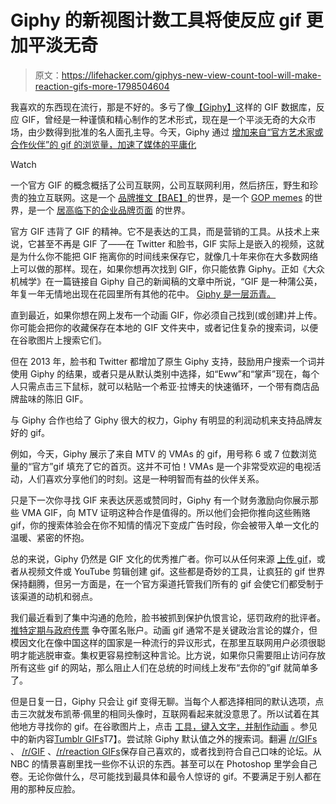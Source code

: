 # Giphy 的新视图计数工具将使反应 gif 更加平淡无奇

> 原文：<https://lifehacker.com/giphys-new-view-count-tool-will-make-reaction-gifs-more-1798504604>

我喜欢的东西现在流行，那是不好的。多亏了像[【Giphy】](https://giphy.com/)这样的 GIF 数据库，反应 GIF，曾经是一种谨慎和精心制作的艺术形式，现在是一个平淡无奇的大众市场，由少数得到批准的名人面孔主导。今天，Giphy 通过 [增加来自“官方艺术家或合作伙伴”的 gif 的浏览量，加速了媒体的平庸化](https://medium.com/@giphy/introducing-gif-view-counts-e3ec1899e7bd)

Watch

一个官方 GIF 的概念概括了公司互联网，公司互联网利用，然后挤压，野生和珍贵的独立互联网。这是一个 [品牌推文【BAE】](https://twitter.com/brandssayingbae)的世界，是一个 [GOP memes](http://mashable.com/2017/06/07/gop-meme-fail/) 的世界，是一个 [居高临下的企业品牌页面](https://www.facebook.com/corporatebollocks/) 的世界。

官方 GIF 违背了 GIF 的精神。它不是表达的工具，而是营销的工具。从技术上来说，它甚至不再是 GIF 了——在 Twitter 和脸书，GIF 实际上是嵌入的视频，这就是为什么你不能把 GIF 拖离你的时间线来保存它，就像几十年来你在大多数网络上可以做的那样。现在，如果你想再次找到 GIF，你只能依靠 Giphy。正如《大众机械学》在一篇链接自 Giphy 自己的新闻稿的文章中所说，“GIF 是一种蒲公英，年复一年无情地出现在花园里所有其他的花中。 [Giphy 是一层沥青。](http://www.popularmechanics.com/technology/a21457/the-gif-is-dead-long-live-the-gif/)

直到最近，如果你想在网上发布一个动画 GIF，你必须自己找到(或创建)并上传。你可能会把你的收藏保存在本地的 GIF 文件夹中，或者记住复杂的搜索词，以便在谷歌图片上搜索它们。

但在 2013 年，脸书和 Twitter 都增加了原生 Giphy 支持，鼓励用户搜索一个词并使用 Giphy 的结果，或者只是从默认类别中选择，如“Eww”和“掌声”现在，每个人只需点击三下鼠标，就可以粘贴一个希亚·拉博夫的快速循环，一个带有商店品牌盐味的陈旧 GIF。

与 Giphy 合作也给了 Giphy 很大的权力，Giphy 有明显的利润动机来支持品牌友好的 gif。

例如，今天，Giphy 展示了来自 MTV 的 VMAs 的 gif，用号称 6 或 7 位数浏览量的“官方”gif 填充了它的首页。这并不可怕！VMAs 是一个非常受欢迎的电视活动，人们喜欢分享他们的时刻。这是一种明智而有益的伙伴关系。

只是下一次你寻找 GIF 来表达厌恶或赞同时，Giphy 有一个财务激励向你展示那些 VMA GIF，向 MTV 证明这种合作是值得的。所以他们会把你推向这些贿赂 gif，你的搜索体验会在你不知情的情况下变成广告时段，你会被带入单一文化的温暖、紧密的怀抱。

总的来说，Giphy 仍然是 GIF 文化的优秀推广者。你可以从任何来源 [上传 gif](https://giphy.com/create/gifmaker)，或者从视频文件或 YouTube 剪辑创建 gif。这些都是奇妙的工具，让疯狂的 gif 世界保持翻腾，但另一方面是，在一个官方渠道托管我们所有的 gif 会使它们都受制于该渠道的动机和弱点。

我们最近看到了集中沟通的危险，脸书被抓到保护仇恨言论，惩罚政府的批评者。 [推特定期与政府传票](http://www.npr.org/sections/thetwo-way/2017/04/06/522914335/twitter-sues-homeland-security-to-protect-anonymity-of-alt-immigration-account) 争夺匿名账户。动画 gif 通常不是关键政治言论的媒介，但模因文化在像中国这样的国家是一种流行的异议形式，在那里互联网用户必须很聪明才能逃脱审查。集权更容易控制这种言论。比方说，如果你只需要阻止访问存放所有这些 gif 的网站，那么阻止人们在总统的时间线上发布“去你的”gif 就简单多了。

但是日复一日，Giphy 只会让 gif 变得无聊。当每个人都选择相同的默认选项，点击三次就发布凯蒂·佩里的相同头像时，互联网看起来就没意思了。所以试着在其他地方寻找你的 gif。在谷歌图片上，点击 [工具，键入文字，并制作动画](https://www.google.com/search?tbs=itp%3Aanimated&tbm=isch&sa=1&q=happy+dog) 。参见中的新内容[Tumblr GIFs](https://www.tumblr.com/explore/gifs)T7】。尝试除 Giphy 默认值之外的搜索词。翻遍 [/r/GIFs](https://www.reddit.com/r/gifs/) 、 [/r/GIF](https://www.reddit.com/r/gif/) 、[/r/reaction GIFs](https://www.reddit.com/r/reactiongifs/)保存自己喜欢的，或者找到符合自己口味的论坛。从 NBC 的情景喜剧里找一些你不认识的东西。甚至可以在 Photoshop 里学会自己卷。无论你做什么，尽可能找到最具体和最令人惊讶的 gif。不要满足于别人都在用的那种反应脸。